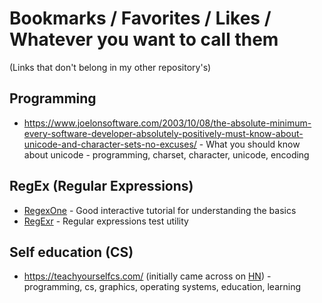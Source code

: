 # Bookmarks / Favorites / Likes / Whatever you want to call them

(Links that don't belong in my other repository's)

## Programming

* https://www.joelonsoftware.com/2003/10/08/the-absolute-minimum-every-software-developer-absolutely-positively-must-know-about-unicode-and-character-sets-no-excuses/ - What you should know about unicode - programming, charset, character, unicode, encoding

## RegEx (Regular Expressions)

* [RegexOne](https://regexone.com) - Good interactive tutorial for understanding the basics
* [RegExr](http://regexr.com/) - Regular expressions test utility

## Self education (CS)

* https://teachyourselfcs.com/ (initially came across on [HN](https://news.ycombinator.com/item?id=13862284)) - programming, cs, graphics, operating systems, education, learning
